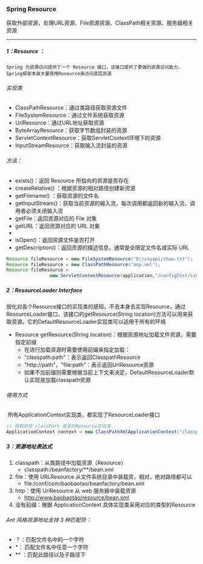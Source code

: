### Spring Resource

​	获取外部资源，处理URL资源、File资源资源、ClassPath相关资源、服务器相关资源

------

##### 1：Resource ：

 	Spring 为资源访问提供了一个 Resource 接口，该接口提拱了更强的资源访问能力，Spring框架本身大量使用Resource来访问底层资源

###### 实现类

- ClassPathResource：通过类路径获取资源文件
- FileSystemResource：通过文件系统获取资源
- UrlResource：通过URL地址获取资源
- ByteArrayResource：获取字节数组封装的资源
- ServletContextResource：获取ServletContext环境下的资源
- InputStreamResource：获取输入流封装的资源

###### 方法：

- exists()：返回 Resource 所指向的资源是否存在
- createRelative() ：根据资源的相对路径创建新资源
- getFilename() ：获取资源的文件名
- getInputStream()：获取当前资源的输入流，每次调用都返回新的输入流，调用者必须关闭输入流
- getFile：返回资源对应的 File 对象
- getURL：返回资源对应的 URL 对象
- 
- isOpen()：返回资源文件是否打开
- getDescription()：返回资源的描述信息，通常是全限定文件名或实际 URL

```java
Resource fileResource = new FileSystemResource("D:/cxyapi/show.txt");
Resource fileResource = new ClassPathResource("aop.xml");
Resource fileResource =
  				new ServletContextResource(application,"/configTest/cxyapi.txt");
```

##### 2：ResourceLoader Interface

​	弱化对各个Resource接口的实现类的感知，不去本身去实现Resource，通过ResourceLoader接口，该接口的getResource(String location)方法可以用来获取资源。它的DefaultResourceLoader实现类可以适用于所有的环境

- Resource getResource(String location)：根据资源地址加载文件资源，需要指定前缀
  - 在进行加载资源时需要使用前缀来指定加载：
  - "classpath:path"：表示返回ClasspathResource
  - "http://path"，"file:path"：表示返回UrlResource资源
  - 如果不加前缀则需要根据当前上下文来决定，DefaultResourceLoader默认实现是加载classpath资源

###### 使用方式

​	所有ApplicationContext实现类，都实现了ResourceLoader接口

```java
// 获取的是 classPath 类型的Resource实现类
ApplicationContext context = new ClassPathXmlApplicationContext("classpath:spring-resource.xml");  
```

##### 3：资源地址表达式

1. classpath：从类路径中加载资源（Resource）
   - classpath:/beanfactory/**/bean.xml
2. file：使用 URLResource 从文件系统目录中装载资，相对，绝对路径都可以
   - file:/conf/com/baobaotao/beanfactory/bean.xml
3. http：使用 UrlResource 从 web 服务器中装载资源
   - http://www.baobaotao/resource/bean.xml
4. 没有前缀：根据 ApplicationContext 具体实现类采用对应的类型的Resource	

###### Ant 风格资源地址支持 3 种匹配符：

- ？：匹配文件名中的一个字符
- *：  匹配文件名中任意一个字符
- ** ：匹配此路径以及子路径下
